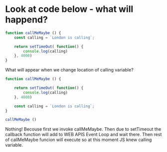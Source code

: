 
# Look at code below - what will happend? 

```js
function callMeMaybe () {
    const calling = `London is calling`; 

    return setTimeOut( function() {
        console.log(calling)
    }, 4000)
}

```

What will appear when we change location of calling variable? 

```js
function callMeMaybe () {

    return setTimeOut( function() {
        console.log(calling)
    }, 4000)

    const calling = `London is calling`; 
}

callMeMaybe ()

```

Nothing! Becouse first we invoke callMeMaybe. Then due to setTimeout the callback function will add to WEB APIS Event Loop and wait there. Then rest of callMeMaybe funcion will execute so at this moment JS knew calling variable. 